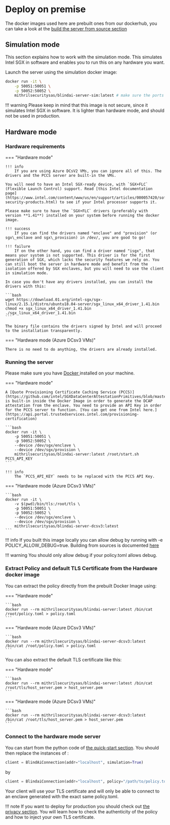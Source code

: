 # Deploy on premise

The docker images used here are prebuilt ones from our dockerhub, you can take a look at the [build the server from source section]('build-from-sources/server.md')

## Simulation mode

This section explains how to work with the simulation mode. This simulates Intel SGX in software and enables you to run this on any hardware you want.

Launch the server using the simulation docker image:

```bash
docker run -it \
    -p 50051:50051 \
    -p 50052:50052 \ 
    mithrilsecuritysas/blindai-server-sim:latest # make sure the ports 50051 and 50052 are available.
```

!!! warning
    Please keep in mind that this image is not secure, since it simulates Intel SGX in software. It is lighter than hardware mode, and should not be used in production.

## Hardware mode

### Hardware requirements

=== "Hardware mode"

    !!! info
        If you are using Azure DCsV2 VMs, you can ignore all of this. The drivers and the PCCS server are built-in the VMs.

    You will need to have an Intel SGX-ready device, with `SGX+FLC` (Flexible Launch Control) support. Read [this Intel documentation page](https://www.intel.com/content/www/us/en/support/articles/000057420/software/intel-security-products.html) to see if your Intel processor supports it.

    Please make sure to have the `SGX+FLC` drivers (preferably with version **1.41**) installed on your system before running the docker image.

    !!! success
        If you can find the drivers named "enclave" and "provision" (or sgx\_enclave and sgx\_provision) in /dev/, you are good to go!

    !!! failure
        If on the other hand, you can find a driver named "isgx", that means your system is not supported. This driver is for the first generation of SGX, which lacks the security features we rely on. You can still boot the server in hardware mode and benefit from the isolation offered by SGX enclaves, but you will need to use the client in simulation mode.

    In case you don't have any drivers installed, you can install the drivers with this:

    ```bash
    wget https://download.01.org/intel-sgx/sgx-linux/2.15.1/distro/ubuntu18.04-server/sgx_linux_x64_driver_1.41.bin
    chmod +x sgx_linux_x64_driver_1.41.bin
    ./sgx_linux_x64_driver_1.41.bin
    ```

    The binary file contains the drivers signed by Intel and will proceed to the installation transparently.


=== "Hardware mode (Azure DCsv3 VMs)"

    There is no need to do anything, the drivers are already installed.

### Running the server

Please make sure you have [Docker ](https://docs.docker.com/get-docker/)installed on your machine.

=== "Hardware mode"

    A [Quote Provisioning Certificate Caching Service (PCCS)](https://github.com/intel/SGXDataCenterAttestationPrimitives/blob/master/QuoteGeneration/pccs/README.md) is built-in inside the Docker Image in order to generate the DCAP attestation from the enclave. You need to provide an API Key in order for the PCCS server to function. [You can get one from Intel here.](https://api.portal.trustedservices.intel.com/provisioning-certification)

    ```bash
    docker run -it \
        -p 50051:50051 \
        -p 50052:50052 \
        --device /dev/sgx/enclave \
        --device /dev/sgx/provision \
        mithrilsecuritysas/blindai-server:latest /root/start.sh PCCS_API_KEY
    ```

    !!! info
        The `PCCS_API_KEY` needs to be replaced with the PCCS API Key.

=== "Hardware mode (Azure DCsv3 VMs)"

    ```bash
    docker run -it \
        -v $(pwd)/bin/tls:/root/tls \
        -p 50051:50051 \
        -p 50052:50052 \
        --device /dev/sgx/enclave \
        --device /dev/sgx/provision \
        mithrilsecuritysas/blindai-server-dcsv3:latest
    ```

!!! info
    If you built this image locally you can allow debug by running with -e POLICY_ALLOW_DEBUG=true. Building from sources is documented [here](advanced/build-from-sources/server.md)

!!! warning
    You should only allow debug if your policy.toml allows debug.

### Extract Policy and default TLS Certificate from the Hardware docker image

You can extract the policy directly from the prebuilt Docker Image using:

=== "Hardware mode"

    ```bash
    docker run --rm mithrilsecuritysas/blindai-server:latest /bin/cat /root/policy.toml > policy.toml
    ```

=== "Hardware mode (Azure DCsv3 VMs)"

    ```bash
    docker run --rm mithrilsecuritysas/blindai-server-dcsv3:latest /bin/cat /root/policy.toml > policy.toml
    ```

You can also extract the default TLS certificate like this:

=== "Hardware mode"

    ```bash
    docker run --rm mithrilsecuritysas/blindai-server:latest /bin/cat /root/tls/host_server.pem > host_server.pem
    ```

=== "Hardware mode (Azure DCsv3 VMs)"

    ```bash
    docker run --rm mithrilsecuritysas/blindai-server-dcsv3:latest /bin/cat /root/tls/host_server.pem > host_server.pem
    ```

### Connect to the hardware mode server

You can start from the python code of [the quick-start section](../index.md). You should then replace the instances of :
```py
client = BlindAiConnection(addr="localhost", simulation=True)
```

by

```py
client = BlindaiConnection(addr="localhost", policy="/path/to/policy.toml", certificate="/path/to/host_server.pem")
```

Your client will use your TLS certificate and will only be able to connect to an enclave generated with the exact same policy.toml.

!!! note
    If you want to deploy for production you should check out [the privacy section](main-concepts/privacy.md). You will learn how to check the authenticity of the policy and how to inject your own TLS certificate.